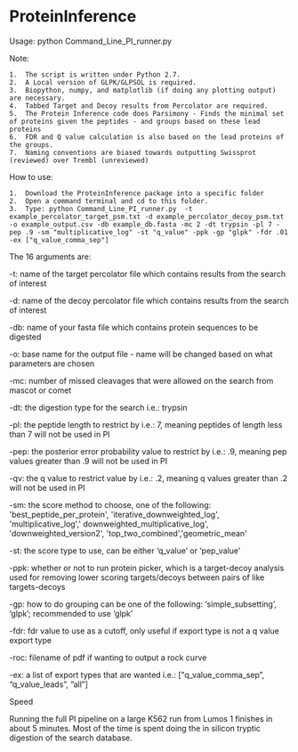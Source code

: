 # ProteinInference

Usage: python Command_Line_PI_runner.py 


Note:

	1.	The script is written under Python 2.7.
	2.	A Local version of GLPK/GLPSOL is required.
	3.	Biopython, numpy, and matplotlib (if doing any plotting output) are necessary.
	4.	Tabbed Target and Decoy results from Percolator are required.
	5.	The Protein Inference code does Parsimony - Finds the minimal set of proteins given the peptides - and groups based on these lead proteins
	6.	FDR and Q value calculation is also based on the lead proteins of the groups.
	7.	Naming conventions are biased towards outputting Swissprot (reviewed) over Trembl (unreviewed)

How to use:

	1.	Download the ProteinInference package into a specific folder
	2.	Open a command terminal and cd to this folder.
	3.	Type: python Command_Line_PI_runner.py  -t example_percolator_target_psm.txt -d example_percolator_decoy_psm.txt -o example_output.csv -db example_db.fasta -mc 2 -dt trypsin -pl 7 -pep .9 -sm "multiplicative_log" -st "q_value" -ppk -gp "glpk" -fdr .01 -ex ["q_value_comma_sep"]

The 16 arguments are:

-t: name of the target percolator file which contains results from the search of interest

-d: name of the decoy percolator file which contains results from the search of interest

-db: name of your fasta file which contains protein sequences to be digested

-o: base name for the output file - name will be changed based on what parameters are chosen

-mc: number of missed cleavages that were allowed on the search from mascot or comet

-dt: the digestion type for the search i.e.: trypsin

-pl: the peptide length to restrict by i.e.: 7, meaning peptides of length less than 7 will not be used in PI

-pep: the posterior error probability value to restrict by i.e.: .9, meaning pep values greater than .9 will not be used in PI

-qv: the q value to restrict value by i.e.: .2, meaning q values greater than .2 will not be used in PI

-sm: the score method to choose, one of the following: 'best_peptide_per_protein', 'iterative_downweighted_log', 'multiplicative_log',' downweighted_multiplicative_log', 'downweighted_version2', 'top_two_combined','geometric_mean'

-st: the score type to use, can be either ‘q_value’ or ‘pep_value’

-ppk: whether or not to run protein picker, which is a target-decoy analysis used for removing lower scoring targets/decoys between pairs of like targets-decoys

-gp: how to do grouping can be one of the following: ‘simple_subsetting’, ‘glpk’; recommended to use ‘glpk’

-fdr: fdr value to use as a cutoff, only useful if export type is not a q value export type

-roc: filename of pdf if wanting to output a rock curve

-ex: a list of export types that are wanted i.e.: ["q_value_comma_sep”, “q_value_leads”, ”all”]

Speed

Running the full PI pipeline on a large K562 run from Lumos 1 finishes in about 5 minutes. Most of the time is spent doing the in silicon tryptic digestion of the search database.
